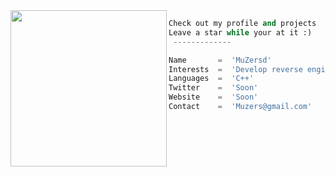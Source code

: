 <img align="left" src="https://user-images.githubusercontent.com/44347946/171067492-dd03fddd-9e92-4f35-9c42-1165a434d048.jpg" width="250" /> 

```python
Check out my profile and projects
Leave a star while your at it :)
 -------------

Name       =  'MuZersd'
Interests  =  'Develop reverse engineering'
Languages  =  'C++'
Twitter    =  'Soon'
Website    =  'Soon'
Contact    =  'Muzers@gmail.com'
```
